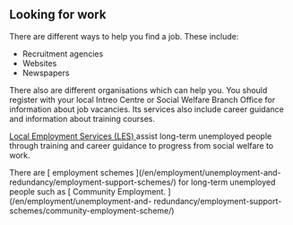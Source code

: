 ##  Looking for work

There are different ways to help you find a job. These include:

  * Recruitment agencies 
  * Websites 
  * Newspapers 

There also are different organisations which can help you. You should register
with your local Intreo Centre or Social Welfare Branch Office for information
about job vacancies. Its services also include career guidance and information
about training courses.

[ Local Employment Services (LES)
](https://www.gov.ie/en/collection/d6f636-employment-services-offices/) assist
long-term unemployed people through training and career guidance to progress
from social welfare to work.

There are [ employment schemes ](/en/employment/unemployment-and-
redundancy/employment-support-schemes/) for long-term unemployed people such
as [ Community Employment. ](/en/employment/unemployment-and-
redundancy/employment-support-schemes/community-employment-scheme/)
